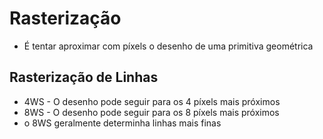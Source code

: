 # Rasterização
*   É tentar aproximar com píxels o desenho de uma primitiva geométrica

## Rasterização de Linhas
*   4WS - O desenho pode seguir para os 4 píxels mais próximos
*   8WS - O desenho pode seguir para os 8 píxels mais próximos
*   o 8WS geralmente determinha linhas mais finas
